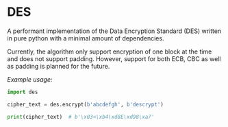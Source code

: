 # DES
A performant implementation of the Data Encryption Standard (DES) written in
pure python with a minimal amount of dependencies. 

Currently, the algorithm only support encryption of one block at the time and
does not support padding. However, support for both ECB, CBC as well as padding
is planned for the future.

*Example usage:*

```python
import des

cipher_text = des.encrypt(b'abcdefgh', b'descrypt')

print(cipher_text)  # b'\x03<\xb4\xd8E\xd98\xa7'
```
